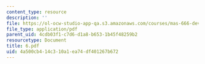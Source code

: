 ```yaml
---
content_type: resource
description: ''
file: https://ol-ocw-studio-app-qa.s3.amazonaws.com/courses/mas-666-developmental-entrepreneurship-fall-2003/4a500cb414c310a1ea74df401267b672_6.pdf
file_type: application/pdf
parent_uid: 4cdb03f1-c7d6-d1a8-b653-1b45f48259b2
resourcetype: Document
title: 6.pdf
uid: 4a500cb4-14c3-10a1-ea74-df401267b672
---
```

